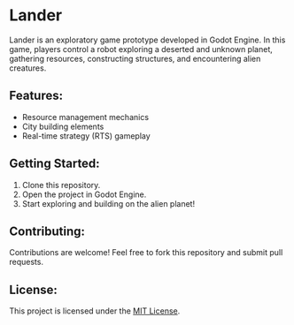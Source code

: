 # Lander

Lander is an exploratory game prototype developed in Godot Engine. In this game, players control a robot exploring a deserted and unknown planet, gathering resources, constructing structures, and encountering alien creatures.

## Features:

- Resource management mechanics
- City building elements
- Real-time strategy (RTS) gameplay

## Getting Started:

1. Clone this repository.
2. Open the project in Godot Engine.
3. Start exploring and building on the alien planet!

## Contributing:

Contributions are welcome! Feel free to fork this repository and submit pull requests.

## License:

This project is licensed under the [MIT License](LICENSE).
